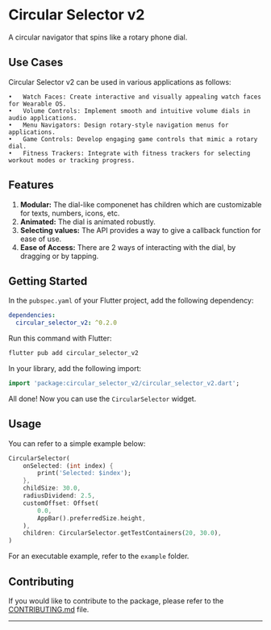 # Circular Selector v2

A circular navigator that spins like a rotary phone dial.

## Use Cases

Circular Selector v2 can be used in various applications as follows:

	•	Watch Faces: Create interactive and visually appealing watch faces for Wearable OS.
	•	Volume Controls: Implement smooth and intuitive volume dials in audio applications.
	•	Menu Navigators: Design rotary-style navigation menus for applications.
	•	Game Controls: Develop engaging game controls that mimic a rotary dial.
	•	Fitness Trackers: Integrate with fitness trackers for selecting workout modes or tracking progress.

## Features

1. **Modular:** The dial-like componenet has children which are customizable for texts, numbers, icons, etc.
2. **Animated:** The dial is animated robustly.
3. **Selecting values:** The API provides a way to give a callback function for ease of use.
4. **Ease of Access:** There are 2 ways of interacting with the dial, by dragging or by tapping.

## Getting Started

In the `pubspec.yaml` of your Flutter project, add the following dependency:

```yaml
dependencies:
  circular_selector_v2: ^0.2.0
```
Run this command with Flutter:

```dart
flutter pub add circular_selector_v2
```

In your library, add the following import:

```dart
import 'package:circular_selector_v2/circular_selector_v2.dart';
```

All done! Now you can use the `CircularSelector` widget.

## Usage

You can refer to a simple example below:

```dart
CircularSelector(
    onSelected: (int index) {
        print('Selected: $index');
    },
    childSize: 30.0,
    radiusDividend: 2.5,
    customOffset: Offset(
        0.0,
        AppBar().preferredSize.height,
    ),
    children: CircularSelector.getTestContainers(20, 30.0),
)
```

For an executable example, refer to the `example` folder.

## Contributing

If you would like to contribute to the package, please refer to the [CONTRIBUTING.md](CONTRIBUTING.md) file.

---
